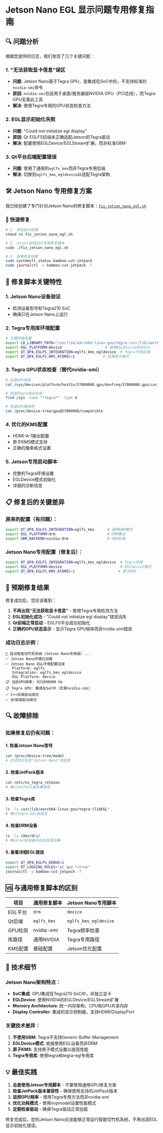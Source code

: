 # Jetson Nano EGL 显示问题专用修复指南

## 🔍 问题分析

根据您提供的日志，我们发现了几个关键问题：

### 1. **"无法获取显卡信息"误区**
- **问题**: Jetson Nano基于Tegra GPU，是集成在SoC中的，不支持标准的`nvidia-smi`命令
- **原因**: `nvidia-smi`仅适用于桌面/服务器级NVIDIA GPU（PCI总线），而Tegra GPU无需此工具
- **解决**: 使用Tegra专用的GPU状态检查方法

### 2. **EGL显示初始化失败**
- **问题**: "Could not initialize egl display"
- **原因**: Qt EGLFS后端未正确适配Jetson的Tegra驱动
- **解决**: 配置使用EGLDevice/EGLStream扩展，而非标准GBM

### 3. **Qt平台后端配置错误**
- **问题**: 使用了通用的`eglfs_kms`而非Tegra专用后端
- **解决**: 切换到`eglfs_kms_egldevice`以适配Tegra架构

## 🛠️ Jetson Nano 专用修复方案

我已经创建了专门针对Jetson Nano的修复脚本：[`fix_jetson_nano_egl.sh`](fix_jetson_nano_egl.sh)

### 🚀 快速修复

```bash
# 1. 添加执行权限
chmod +x fix_jetson_nano_egl.sh

# 2. 以root权限运行专用修复脚本
sudo ./fix_jetson_nano_egl.sh

# 3. 查看修复结果
sudo systemctl status bamboo-cut-jetpack
sudo journalctl -u bamboo-cut-jetpack -f
```

## 🔧 修复脚本关键特性

### 1. **Jetson Nano设备验证**
- 检测设备型号和Tegra210 SoC
- 确保只在Jetson Nano上运行

### 2. **Tegra专用库环境配置**
```bash
# 关键环境变量
export LD_LIBRARY_PATH="/usr/lib/aarch64-linux-gnu/tegra:/usr/lib/aarch64-linux-gnu/tegra-egl:$LD_LIBRARY_PATH"
export EGL_PLATFORM=device                    # 使用EGLDevice而非drm
export QT_QPA_EGLFS_INTEGRATION=eglfs_kms_egldevice  # Tegra专用后端
export QT_QPA_EGLFS_KMS_ATOMIC=1             # 启用原子模式
```

### 3. **Tegra GPU状态检查（替代nvidia-smi）**
```bash
# 检查GPU频率
cat /sys/devices/platform/host1x/57000000.gpu/devfreq/57000000.gpu/cur_freq

# 检查Tegra驱动状态
find /sys -name "*tegra*" -type d

# 检查GPU兼容性
cat /proc/device-tree/gpu@57000000/compatible
```

### 4. **优化的KMS配置**
- HDMI-A-1输出配置
- 原子KMS模式支持
- 正确的像素格式设置

### 5. **Jetson专用启动脚本**
- 完整的Tegra环境设置
- EGLDevice模式初始化
- 详细的诊断信息

## 📋 修复后的关键差异

### 原来的配置（有问题）：
```bash
export QT_QPA_EGLFS_INTEGRATION=eglfs_kms      # 通用GBM模式
export EGL_PLATFORM=drm                        # DRM模式
export GBM_BACKEND=nvidia-drm                  # GBM后端
```

### Jetson Nano专用配置（修复后）：
```bash
export QT_QPA_EGLFS_INTEGRATION=eglfs_kms_egldevice  # Tegra专用
export EGL_PLATFORM=device                           # EGLDevice模式
export QT_QPA_EGLFS_KMS_ATOMIC=1                    # 原子KMS
```

## 🎯 预期修复结果

修复成功后，您应该看到：

1. **不再出现"无法获取显卡信息"** - 使用Tegra专用检测方法
2. **EGL初始化成功** - "Could not initialize egl display"错误消失
3. **Qt前端正常启动** - EGLFS平台成功初始化
4. **正确的GPU状态显示** - 显示Tegra GPU频率而非nvidia-smi错误

### 成功日志示例：
```
🚀 启动智能切竹机系统（Jetson Nano专用版）...
✅ Jetson Nano环境已加载
✅ Jetson Nano EGL环境配置完成
   Platform: eglfs
   Integration: eglfs_kms_egldevice
   EGL Platform: device
📋 当前GPU频率: 921600000 Hz
📋 Tegra GPU: 集成在SoC中（无需nvidia-smi）
✅ C++后端启动成功
✅ Qt前端启动成功
```

## 🔍 故障排除

### 如果修复后仍有问题：

#### 1. 检查Jetson Nano型号
```bash
cat /proc/device-tree/model
# 应该显示包含"Jetson Nano"的信息
```

#### 2. 检查JetPack版本
```bash
cat /etc/nv_tegra_release
# 确认JetPack版本兼容性
```

#### 3. 检查Tegra库
```bash
ls -la /usr/lib/aarch64-linux-gnu/tegra*/libEGL*
# 确认Tegra EGL库存在
```

#### 4. 检查DRM设备
```bash
ls -la /dev/dri/
# 确认card0设备存在且权限正确
```

#### 5. 查看详细EGL错误
```bash
export QT_QPA_EGLFS_DEBUG=1
export QT_LOGGING_RULES="qt.qpa.*=true"
journalctl -u bamboo-cut-jetpack -f
```

## 🆚 与通用修复脚本的区别

| 项目 | 通用修复脚本 | Jetson Nano专用脚本 |
|------|-------------|-------------------|
| EGL平台 | `drm` | `device` |
| Qt后端 | `eglfs_kms` | `eglfs_kms_egldevice` |
| GPU检测 | nvidia-smi | Tegra频率检查 |
| 库路径 | 通用NVIDIA | Tegra专用路径 |
| KMS配置 | 基础配置 | Jetson优化配置 |

## 📝 技术细节

### Jetson Nano架构特点：
- **SoC集成**: GPU集成在Tegra210 SoC中，非独立显卡
- **EGLDevice**: 使用NVIDIA的EGLDevice/EGLStream扩展
- **Memory Architecture**: 统一内存架构，CPU和GPU共享内存
- **Display Controller**: 集成的显示控制器，支持HDMI/DisplayPort

### 关键技术差异：
1. **不使用GBM**: Tegra不支持Generic Buffer Management
2. **EGLDevice模式**: 直接使用EGL设备而非DRM
3. **原子KMS**: 支持原子模式设置以提高性能
4. **Tegra专用库**: 使用tegra和tegra-egl专用库

## 💡 最佳实践

1. **总是使用Jetson专用脚本** - 不要使用通用GPU修复方案
2. **检查JetPack版本兼容性** - 确保使用支持的JetPack版本
3. **监控GPU频率** - 使用Tegra专用方法而非nvidia-smi
4. **优化功耗模式** - 使用nvpmodel设置性能模式
5. **定期检查驱动** - 确保Tegra驱动正常加载

修复完成后，您的Jetson Nano应该能够正常运行智能切竹机系统，不再出现EGL显示初始化错误。